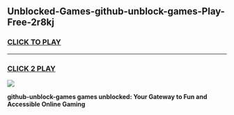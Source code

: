 
## Unblocked-Games-github-unblock-games-Play-Free-2r8kj
<h3>
<a href="https://premium76.site?title=github-unblock-games&ref=21A">CLICK TO PLAY</a></h3>
<hr>

<h3>
<a href="https://premium76.site?title=github-unblock-games&ref=21A">CLICK 2 PLAY</a>
  
</h3>

<a href="https://premium76.site?title=github-unblock-games&ref=21A"><img src="https://clearcache.store/games.png"></a>


**github-unblock-games games unblocked: Your Gateway to Fun and Accessible Online Gaming**
